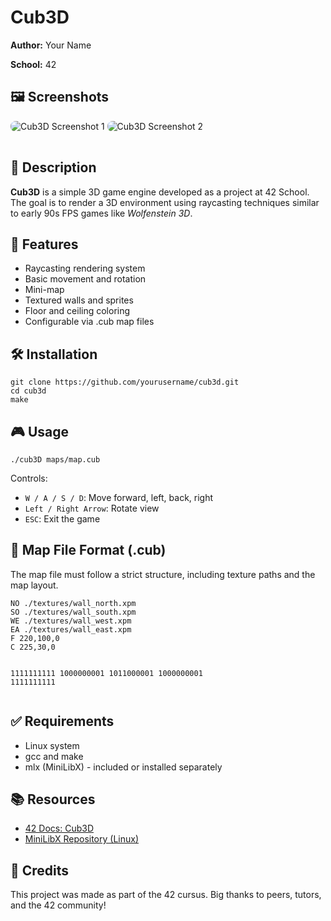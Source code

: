 
<!DOCTYPE html>
<html lang="en">
<head>
  <meta charset="UTF-8" />
  <meta name="viewport" content="width=device-width, initial-scale=1.0"/>
  
</head>
<body>

  <h1>Cub3D</h1>
  <p><strong>Author:</strong> Your Name</p>
  <p><strong>School:</strong> 42</p>
  <h2>🖼️ Screenshots</h2>

<img src="cub.png" alt="Cub3D Screenshot 1" style="max-width:100%; border-radius:8px; margin-bottom: 1rem;" />

<img src="sc.png" alt="Cub3D Screenshot 2" style="max-width:100%; border-radius:8px;" />

  <h2>📌 Description</h2>
  <p>
    <strong>Cub3D</strong> is a simple 3D game engine developed as a project at 42 School.
    The goal is to render a 3D environment using raycasting techniques similar to early 90s FPS games like <em>Wolfenstein 3D</em>.
  </p>

  <h2>🚀 Features</h2>
  <ul>
    <li>Raycasting rendering system</li>
    <li>Basic movement and rotation</li>
    <li>Mini-map</li>
    <li>Textured walls and sprites</li>
    <li>Floor and ceiling coloring</li>
    <li>Configurable via .cub map files</li>
  </ul>

  <h2>🛠️ Installation</h2>
  <pre><code>git clone https://github.com/yourusername/cub3d.git
cd cub3d
make</code></pre>

  <h2>🎮 Usage</h2>
  <pre><code>./cub3D maps/map.cub</code></pre>
  <p>Controls:</p>
  <ul>
    <li><code>W / A / S / D</code>: Move forward, left, back, right</li>
    <li><code>Left / Right Arrow</code>: Rotate view</li>
    <li><code>ESC</code>: Exit the game</li>
  </ul>

  <h2>📁 Map File Format (.cub)</h2>
  <p>The map file must follow a strict structure, including texture paths and the map layout.</p>
  <pre><code>NO ./textures/wall_north.xpm
SO ./textures/wall_south.xpm
WE ./textures/wall_west.xpm
EA ./textures/wall_east.xpm
F 220,100,0
C 225,30,0

1111111111
1000000001
1011000001
1000000001
1111111111</code></pre>

  <h2>✅ Requirements</h2>
  <ul>
    <li>Linux system</li>
    <li>gcc and make</li>
    <li>mlx (MiniLibX) - included or installed separately</li>
  </ul>

  <h2>📚 Resources</h2>
  <ul>
    <li><a href="https://harm-smits.github.io/42docs/projects/cub3d" target="_blank">42 Docs: Cub3D</a></li>
    <li><a href="https://github.com/qst0/ft_libgfx" target="_blank">MiniLibX Repository (Linux)</a></li>
  </ul>

  <h2>🧠 Credits</h2>
  <p>This project was made as part of the 42 cursus. Big thanks to peers, tutors, and the 42 community!</p>

</body>
</html>
